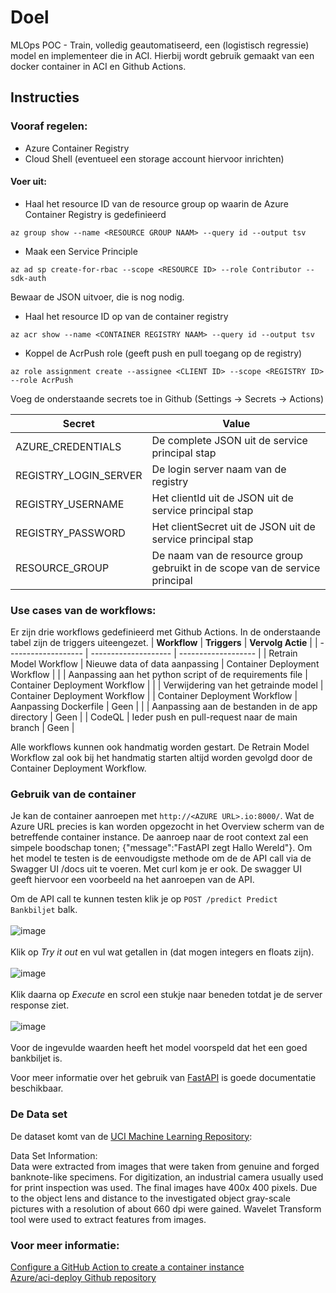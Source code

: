 # Doel
MLOps POC - Train, volledig geautomatiseerd, een (logistisch regressie) model en implementeer die in ACI. Hierbij wordt gebruik gemaakt van een docker container in ACI en Github Actions.<br>


## Instructies

### Vooraf regelen:
- Azure Container Registry
- Cloud Shell (eventueel een storage account hiervoor inrichten)

#### Voer uit:
- Haal het resource ID van de resource group op waarin de Azure Container Registry is gedefinieerd
```
az group show --name <RESOURCE GROUP NAAM> --query id --output tsv
```

- Maak een Service Principle
```
az ad sp create-for-rbac --scope <RESOURCE ID> --role Contributor --sdk-auth
```
Bewaar de JSON uitvoer, die is nog nodig.

- Haal het resource ID op van de container registry
```
az acr show --name <CONTAINER REGISTRY NAAM> --query id --output tsv
```

- Koppel de AcrPush role (geeft push en pull toegang op de registry)
```
az role assignment create --assignee <CLIENT ID> --scope <REGISTRY ID> --role AcrPush
```

Voeg de onderstaande secrets toe in Github (Settings -> Secrets -> Actions)

| **Secret**        | **Value**         |
| ----------------- |-------------------|
| AZURE_CREDENTIALS | De complete JSON uit de service principal stap |
| REGISTRY_LOGIN_SERVER | De login server naam van de registry |
| REGISTRY_USERNAME | Het clientId uit de JSON uit de service principal stap |
| REGISTRY_PASSWORD | Het clientSecret uit de JSON uit de service principal stap |
| RESOURCE_GROUP | De naam van de resource group gebruikt in de scope van de service principal |


### Use cases van de workflows:
Er zijn drie workflows gedefinieerd met Github Actions. In de onderstaande tabel zijn de triggers uiteengezet.
| **Workflow**        | **Triggers**         | **Vervolg Actie**   |
| ------------------- | -------------------- | ------------------- |
| Retrain Model Workflow | Nieuwe data of data aanpassing | Container Deployment Workflow |
|              | Aanpassing aan het python script of de requirements file | Container Deployment Workflow |
|              | Verwijdering van het getrainde model | Container Deployment Workflow |
| Container Deployment Workflow | Aanpassing Dockerfile | Geen |
|                               | Aanpassing aan de bestanden in de app directory | Geen |
| CodeQL | Ieder push en pull-request naar de main branch | Geen    |

Alle workflows kunnen ook handmatig worden gestart. De Retrain Model Workflow zal ook bij het handmatig starten altijd worden gevolgd door de Container Deployment Workflow.


### Gebruik van de container
Je kan de container aanroepen met ```http://<AZURE URL>.io:8000/```. Wat de Azure URL precies is kan worden opgezocht in het Overview scherm van de betreffende container instance. De aanroep naar de root context zal een simpele boodschap tonen; {"message":"FastAPI zegt Hallo Wereld"}. Om het model te testen is de eenvoudigste methode om de de API call via de Swagger UI /docs uit te voeren. Met curl kom je er ook. De swagger UI geeft hiervoor een voorbeeld na het aanroepen van de API.

Om de API call te kunnen testen klik je op ```POST /predict Predict Bankbiljet``` balk.<br><br>
![image](https://user-images.githubusercontent.com/57792298/178727346-20b3326b-e23f-4e2a-a47e-2f9b221102b1.png)<br><br>
Klik op *Try it out* en vul wat getallen in (dat mogen integers en floats zijn).<br><br>
![image](https://user-images.githubusercontent.com/57792298/178727631-9d2197d4-38f6-4f8c-9e35-dab46781b736.png)<br><br>
Klik daarna op *Execute* en scrol een stukje naar beneden totdat je de server response ziet.<br><br>
![image](https://user-images.githubusercontent.com/57792298/178727910-00db5d50-ebb8-4ad5-b48f-1b70ae07332f.png)<br><br>
Voor de ingevulde waarden heeft het model voorspeld dat het een goed bankbiljet is.

Voor meer informatie over het gebruik van [FastAPI](https://fastapi.tiangolo.com/ "FastAPI documentatie") is goede documentatie beschikbaar.

### De Data set
De dataset komt van de [UCI Machine Learning Repository](https://archive.ics.uci.edu/ml/datasets/banknote+authentication "UCI Machine Learning Repository"):

Data Set Information:<br>
Data were extracted from images that were taken from genuine and forged banknote-like specimens. For digitization, an industrial camera usually used for print inspection was used. The final images have 400x 400 pixels. Due to the object lens and distance to the investigated object gray-scale pictures with a resolution of about 660 dpi were gained. Wavelet Transform tool were used to extract features from images.

### Voor meer informatie:
[Configure a GitHub Action to create a container instance](https://docs.microsoft.com/en-us/azure/container-instances/container-instances-github-action)<br>
[Azure/aci-deploy Github repository](https://github.com/Azure/aci-deploy)
